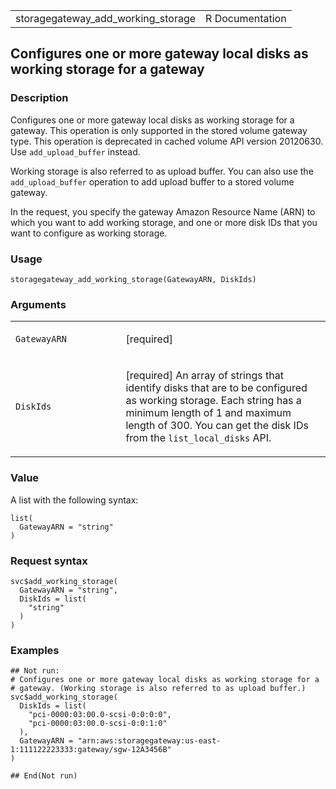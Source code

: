 <table style="width: 100%;">
<tbody>
<tr class="odd">
<td>storagegateway_add_working_storage</td>
<td style="text-align: right;">R Documentation</td>
</tr>
</tbody>
</table>

## Configures one or more gateway local disks as working storage for a gateway

### Description

Configures one or more gateway local disks as working storage for a
gateway. This operation is only supported in the stored volume gateway
type. This operation is deprecated in cached volume API version
20120630. Use `add_upload_buffer` instead.

Working storage is also referred to as upload buffer. You can also use
the `add_upload_buffer` operation to add upload buffer to a stored
volume gateway.

In the request, you specify the gateway Amazon Resource Name (ARN) to
which you want to add working storage, and one or more disk IDs that you
want to configure as working storage.

### Usage

    storagegateway_add_working_storage(GatewayARN, DiskIds)

### Arguments

<table>
<colgroup>
<col style="width: 35%" />
<col style="width: 65%" />
</colgroup>
<tbody>
<tr class="odd">
<td><code
id="storagegateway_add_working_storage_:_GatewayARN">GatewayARN</code></td>
<td><p>[required]</p></td>
</tr>
<tr class="even">
<td><code
id="storagegateway_add_working_storage_:_DiskIds">DiskIds</code></td>
<td><p>[required] An array of strings that identify disks that are to be
configured as working storage. Each string has a minimum length of 1 and
maximum length of 300. You can get the disk IDs from the
<code>list_local_disks</code> API.</p></td>
</tr>
</tbody>
</table>

### Value

A list with the following syntax:

    list(
      GatewayARN = "string"
    )

### Request syntax

    svc$add_working_storage(
      GatewayARN = "string",
      DiskIds = list(
        "string"
      )
    )

### Examples

    ## Not run: 
    # Configures one or more gateway local disks as working storage for a
    # gateway. (Working storage is also referred to as upload buffer.)
    svc$add_working_storage(
      DiskIds = list(
        "pci-0000:03:00.0-scsi-0:0:0:0",
        "pci-0000:03:00.0-scsi-0:0:1:0"
      ),
      GatewayARN = "arn:aws:storagegateway:us-east-1:111122223333:gateway/sgw-12A3456B"
    )

    ## End(Not run)
